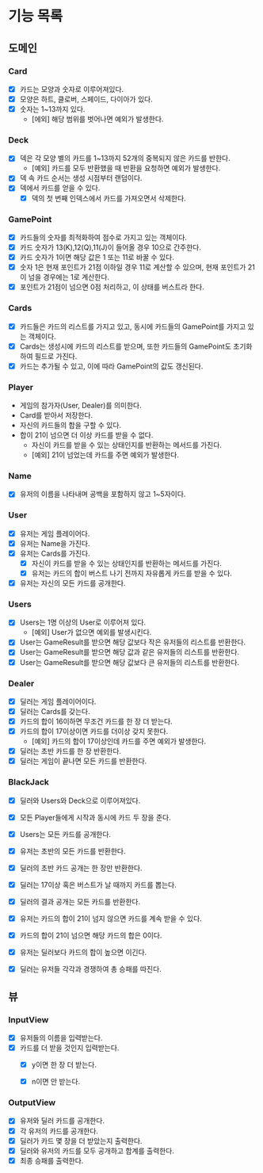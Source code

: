 # 기능 목록

## 도메인

### Card
- [x] 카드는 모양과 숫자로 이루어져있다.
- [x] 모양은 하트, 클로버, 스페이드, 다이아가 있다.
- [x] 숫자는 1~13까지 있다.
  - [에외] 해당 범위를 벗어나면 예외가 발생한다.

### Deck
- [x] 덱은 각 모양 별의 카드를 1~13까지 52개의 중복되지 않은 카드를 반한다.
  - [예외] 카드를 모두 반환했을 때 반환을 요청하면 예외가 발생한다.
- [x] 덱 속 카드 순서는 생성 시점부터 랜덤이다.
- [x] 덱에서 카드를 얻을 수 있다.
  - [x] 덱의 첫 번째 인덱스에서 카드를 가져오면서 삭제한다.

### GamePoint
- [x] 카드들의 숫자를 최적화하여 점수로 가지고 있는 객체이다.
- [x] 카드 숫자가 13(K),12(Q),11(J)이 들어올 경우 10으로 간주한다.
- [x] 카드 숫자가 1이면 해당 값은 1 또는 11로 바꿀 수 있다.
- [x] 숫자 1은 현재 포인트가 21점 이하일 경우 11로 계산할 수 있으며, 현재 포인트가 21이 넘을 경우에는 1로 계산한다.
- [x] 포인트가 21점이 넘으면 0점 처리하고, 이 상태를 버스트라 한다.

### Cards
- [x] 카드들은 카드의 리스트를 가지고 있고, 동시에 카드들의 GamePoint를 가지고 있는 객체이다.
- [x] Cards는 생성시에 카드의 리스트를 받으며, 또한 카드들의 GamePoint도 초기화하여 필드로 가진다.
- [x] 카드는 추가될 수 있고, 이에 따라 GamePoint의 값도 갱신된다.

### Player
- 게임의 참가자(User, Dealer)를 의미한다.
- Card를 받아서 저장한다.
- 자신의 카드들의 합을 구할 수 있다.
- 합이 21이 넘으면 더 이상 카드를 받을 수 없다.
  - 자신이 카드를 받을 수 있는 상태인지를 반환하는 메서드를 가진다.
  - [예외] 21이 넘었는데 카드를 주면 예외가 발생한다.

### Name
- [x] 유저의 이름을 나타내며 공백을 포함하지 않고 1~5자이다.

### User
- [x] 유저는 게임 플레이어다.
- [x] 유저는 Name을 가진다.
- [x] 유저는 Cards를 가진다.
  - [x] 자신이 카드를 받을 수 있는 상태인지를 반환하는 메서드를 가진다.
  - [x] 유저는 카드의 합이 버스트 나기 전까지 자유롭게 카드를 받을 수 있다.
- [x] 유저는 자신의 모든 카드를 공개한다.

### Users
- [x] Users는 1명 이상의 User로 이루어져 있다.
  - [예외] User가 없으면 예외를 발생시킨다.
- [x] User는 GameResult를 받으면 해당 값보다 작은 유저들의 리스트를 반환한다.
- [x] User는 GameResult를 받으면 해당 값과 같은 유저들의 리스트를 반환한다.
- [x] User는 GameResult를 받으면 해당 값보다 큰 유저들의 리스트를 반환한다.

### Dealer
- [x] 딜러는 게임 플레이어이다.
- [x] 딜러는 Cards를 갖는다.
- [x] 카드의 합이 16이하면 무조건 카드를 한 장 더 받는다.
- [x] 카드의 합이 17이상이면 카드를 더이상 갖지 못한다.
  - [예외] 카드의 합이 17이상인데 카드를 주면 예외가 발생한다.
- [x] 딜러는 초반 카드를 한 장 반환한다.
- [x] 딜러는 게임이 끝나면 모든 카드를 반환한다.

### BlackJack
- [x] 딜러와 Users와 Deck으로 이루어져있다.
- [x] 모든 Player들에게 시작과 동시에 카드 두 장을 준다.
- [x] Users는 모든 카드를 공개한다.
- [x] 유저는 초반의 모든 카드를 반환한다.
- [x] 딜러의 초반 카드 공개는 한 장만 반환한다.
- [x] 딜러는 17이상 혹은 버스트가 날 때까지 카드를 뽑는다.
- [x] 딜러의 결과 공개는 모든 카드를 반환한다.
- [x] 유저는 카드의 합이 21이 넘지 않으면 카드를 계속 받을 수 있다.
- [x] 카드의 합이 21이 넘으면 해당 카드의 합은 0이다.
- [x] 유저는 딜러보다 카드의 합이 높으면 이긴다.
- [x] 딜러는 유저들 각각과 경쟁하여 총 승패를 따진다.


## 뷰

### InputView

- [x] 유저들의 이름을 입력받는다.
- [x] 카드를 더 받을 것인지 입력받는다.
  - [x] y이면 한 장 더 받는다.
  - [x] n이면 안 받는다.


### OutputView

- [x] 유저와 딜러 카드를 공개한다.
- [x] 각 유저의 카드를 공개한다.
- [x] 딜러가 카드 몇 장을 더 받았는지 출력한다.
- [x] 딜러와 유저의 카드를 모두 공개하고 합계를 출력한다.
- [x] 최종 승패를 출력한다.
